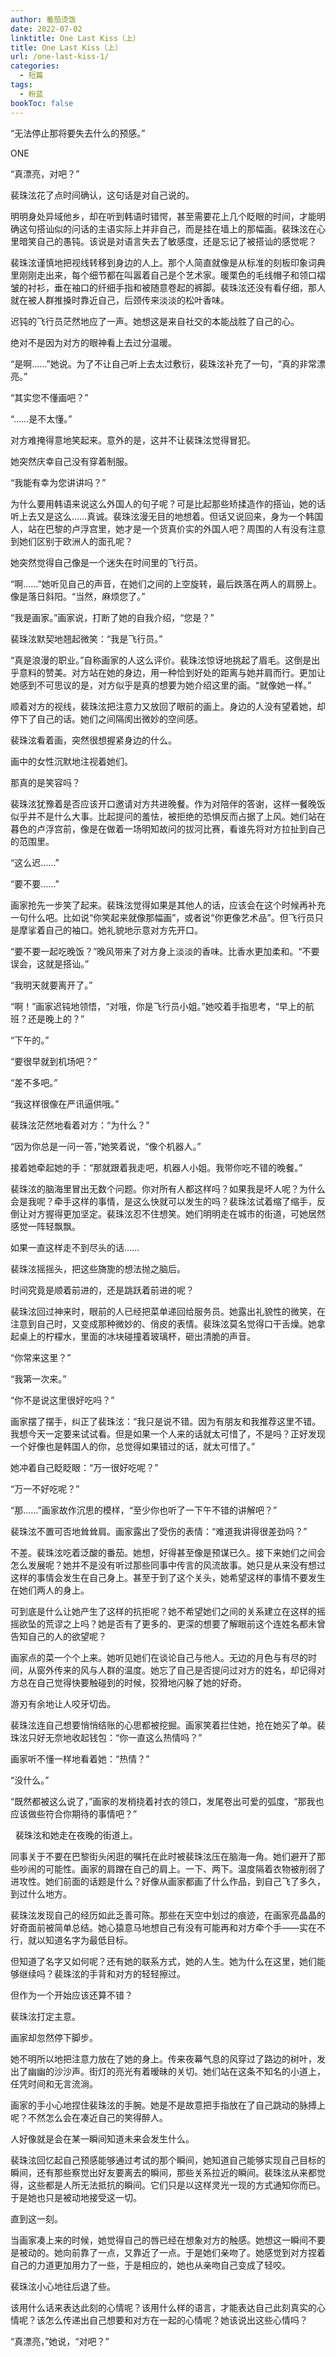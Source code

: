```yaml
---
author: 番茄烫饭
date: 2022-07-02
linktitle: One Last Kiss（上）
title: One Last Kiss（上）
url: /one-last-kiss-1/
categories:
  - 短篇
tags:
  - 粉蓝
bookToc: false
---
```


“无法停止那将要失去什么的预感。”

<!--more-->

ONE



“真漂亮，对吧？”
 


裴珠泫花了点时间确认，这句话是对自己说的。

明明身处异域他乡，却在听到韩语时错愕，甚至需要花上几个眨眼的时间，才能明确这句搭讪似的问话的主语实际上并非自己，而是挂在墙上的那幅画。裴珠泫在心里暗笑自己的愚钝。该说是对语言失去了敏感度，还是忘记了被搭讪的感觉呢？

裴珠泫谨慎地把视线转移到身边的人上。那个人简直就像是从标准的刻板印象词典里刚刚走出来，每个细节都在叫嚣着自己是个艺术家。暖栗色的毛线帽子和领口褶皱的衬衫，垂在袖口的纤细手指和被随意卷起的裤脚。裴珠泫还没有看仔细，那人就在被人群推搡时靠近自己，后颈传来淡淡的松叶香味。

迟钝的飞行员茫然地应了一声。她想这是来自社交的本能战胜了自己的心。

绝对不是因为对方的眼神看上去过分温暖。

“是啊……”她说。为了不让自己听上去太过敷衍，裴珠泫补充了一句，“真的非常漂亮。”

“其实您不懂画吧？”

“……是不太懂。”

对方难掩得意地笑起来。意外的是，这并不让裴珠泫觉得冒犯。

她突然庆幸自己没有穿着制服。

“我能有幸为您讲讲吗？”

为什么要用韩语来说这么外国人的句子呢？可是比起那些矫揉造作的搭讪，她的话听上去又是这么……真诚。裴珠泫漫无目的地想着。但话又说回来，身为一个韩国人，站在巴黎的卢浮宫里，她才是一个货真价实的外国人吧？周围的人有没有注意到她们区别于欧洲人的面孔呢？

她突然觉得自己像是一个迷失在时间里的飞行员。

“啊……”她听见自己的声音，在她们之间的上空旋转，最后跌落在两人的肩膀上。像是落日斜阳。“当然，麻烦您了。”

“我是画家。”画家说，打断了她的自我介绍，“您是？”

裴珠泫默契地翘起微笑：“我是飞行员。”

“真是浪漫的职业。”自称画家的人这么评价。裴珠泫惊讶地挑起了眉毛。这倒是出乎意料的赞美。对方站在她的身边，用一种恰到好处的距离与她并肩而行。更加让她感到不可思议的是，对方似乎是真的想要为她介绍这里的画。“就像她一样。”

顺着对方的视线，裴珠泫把注意力又放回了眼前的画上。身边的人没有望着她，却停下了自己的话。她们之间隔阂出微妙的空间感。

裴珠泫看着画，突然很想握紧身边的什么。

画中的女性沉默地注视着她们。

那真的是笑容吗？
 


裴珠泫犹豫着是否应该开口邀请对方共进晚餐。作为对陪伴的答谢，这样一餐晚饭似乎并不是什么大事。比起提问的羞怯，被拒绝的恐惧反而占据了上风。她们站在暮色的卢浮宫前，像是在做着一场明知故问的拔河比赛，看谁先将对方拉扯到自己的范围里。

“这么迟……”

“要不要……”

画家抢先一步笑了起来。裴珠泫觉得如果是其他人的话，应该会在这个时候再补充一句什么吧。比如说“你笑起来就像那幅画”，或者说“你更像艺术品”。但飞行员只是摩挲着自己的袖口。她礼貌地示意对方先开口。

“要不要一起吃晚饭？”晚风带来了对方身上淡淡的香味。比香水更加柔和。“不要误会，这就是搭讪。”

“我明天就要离开了。”

“啊！”画家迟钝地领悟，“对哦，你是飞行员小姐。”她咬着手指思考，“早上的航班？还是晚上的？”

“下午的。”

“要很早就到机场吧？”

“差不多吧。”

“我这样很像在严讯逼供哦。”

裴珠泫茫然地看着对方：“为什么？”

“因为你总是一问一答，”她笑着说，“像个机器人。”

接着她牵起她的手：“那就跟着我走吧，机器人小姐。我带你吃不错的晚餐。”

裴珠泫的脑海里冒出无数个问题。你对所有人都这样吗？如果我是坏人呢？为什么会是我呢？牵手这样的事情，是这么快就可以发生的吗？裴珠泫试着缩了缩手，反倒让对方握得更加坚定。裴珠泫忍不住想笑。她们明明走在城市的街道，可她居然感觉一阵轻飘飘。

如果一直这样走不到尽头的话……

裴珠泫摇摇头，把这些旖旎的想法抛之脑后。
 


时间究竟是顺着前进的，还是跳跃着前进的呢？

裴珠泫回过神来时，眼前的人已经把菜单递回给服务员。她露出礼貌性的微笑，在注意到自己时，又变成那种微妙的、俏皮的表情。裴珠泫莫名觉得口干舌燥。她拿起桌上的柠檬水，里面的冰块碰撞着玻璃杯，砸出清脆的声音。

“你常来这里？”

“我第一次来。”

“你不是说这里很好吃吗？”

画家摆了摆手，纠正了裴珠泫：“我只是说不错。因为有朋友和我推荐这里不错。我想今天一定要来试试看。但是如果一个人来的话就太可惜了，不是吗？正好发现一个好像也是韩国人的你，总觉得如果错过的话，就太可惜了。”

她冲着自己眨眨眼：“万一很好吃呢？”

“万一不好吃呢？”

“那……”画家故作沉思的模样，“至少你也听了一下午不错的讲解吧？”

裴珠泫不置可否地耸耸肩。画家露出了受伤的表情：“难道我讲得很差劲吗？”

不差。裴珠泫吃着泛酸的番茄。她想，好得甚至像是预谋已久。接下来她们之间会怎么发展呢？她并不是没有听过那些同事中传言的风流故事。她只是从来没有想过这样的事情会发生在自己身上。甚至于到了这个关头，她希望这样的事情不要发生在她们两人的身上。

可到底是什么让她产生了这样的抗拒呢？她不希望她们之间的关系建立在这样的摇摇欲坠的荒谬之上吗？她是否有了更多的、更深的想要了解眼前这个连姓名都未曾告知自己的人的欲望呢？

画家点的菜一个个上来。她听见她们在谈论自己与他人。无边的月色与有尽的时间，从窗外传来的风与人群的温度。她忘了自己是否提问过对方的姓名，却记得对方总在自己觉得快要触碰到的时候，狡猾地闪躲了她的好奇。

游刃有余地让人咬牙切齿。

裴珠泫连自己想要悄悄结账的心思都被挖掘。画家笑着拦住她，抢在她买了单。裴珠泫只好无奈地收起钱包：“你一直这么热情吗？”

画家听不懂一样地看着她：“热情？”

“没什么。”

“既然都被这么说了，”画家的发梢挠着衬衣的领口，发尾卷出可爱的弧度，“那我也应该做些符合你期待的事情吧？”


 
裴珠泫和她走在夜晚的街道上。

同事关于不要在巴黎街头闲逛的嘱托在此时被裴珠泫压在脑海一角。她们避开了那些吵闹的可能性。画家的肩蹭在自己的肩上。一下、两下。温度隔着衣物被削弱了进攻性。她们前面的话题是什么？好像从画家都画了什么作品，到自己飞了多久，到过什么地方。

裴珠泫发现自己的经历如此乏善可陈。那些在天空中划过的痕迹，在画家亮晶晶的好奇面前被简单总结。她心猿意马地想自己有没有可能再和对方牵个手——实在不行，就以知道名字为最低目标。

但知道了名字又如何呢？还有她的联系方式，她的人生。她为什么在这里，她们能够继续吗？裴珠泫的手背和对方的轻轻擦过。

但作为一个开始应该还算不错？

裴珠泫打定主意。

画家却忽然停下脚步。

她不明所以地把注意力放在了她的身上。传来夜幕气息的风穿过了路边的树叶，发出了幽幽的沙沙声。街灯的亮光有着暧昧的关切。她们站在这条不知名的小道上，任凭时间和无言流淌。

画家的手小心地捏住裴珠泫的手腕。她是不是故意把手指放在了自己跳动的脉搏上呢？不然怎么会在凑近自己的笑得醉人。

人好像就是会在某一瞬间知道未来会发生什么。

裴珠泫回忆起自己预感能够通过考试的那个瞬间，她知道自己能够实现自己目标的瞬间，还有那些察觉出好友要离去的瞬间，那些关系拉近的瞬间。裴珠泫从来都觉得，这些都是人所无法抵抗的瞬间。它们只是以这样灵光一现的方式通知你而已。于是她也只是被动地接受这一切。

直到这一刻。

当画家凑上来的时候，她觉得自己的唇已经在想象对方的触感。她想这一瞬间不要是被动的。她向前靠了一点，又靠近了一点。于是她们亲吻了。她感觉到对方捏着自己的力道更加用力了一些，于是相应的，她也从亲吻自己变成了轻咬。

裴珠泫小心地往后退了些。

该用什么话来表达此刻的心情呢？该用什么样的语言，才能表达自己此刻真实的心情呢？该怎么传递出自己想要和对方在一起的心情呢？她该说出这些心情吗？
 


“真漂亮，”她说，“对吧？”

